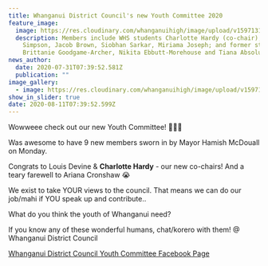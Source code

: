 ```yaml
---
title: Whanganui District Council's new Youth Committee 2020
feature_image:
  image: https://res.cloudinary.com/whanganuihigh/image/upload/v1597131864/News/Youth_Committee_of_Whanganui_2020_council_facebook_group.jpg
  description: Members include WHS students Charlotte Hardy (co-chair), Myles
    Simpson, Jacob Brown, Siobhan Sarkar, Miriama Joseph; and former students
    Brittanie Goodgame-Archer, Nikita Ebbutt-Morehouse and Tiana Absolum.
news_author:
  date: 2020-07-31T07:39:52.581Z
  publication: ""
image_gallery:
  - image: https://res.cloudinary.com/whanganuihigh/image/upload/v1597132123/News/Youth_Committee_of_Whanganui_2020.snip_names_only.jpg
show_in_slider: true
date: 2020-08-11T07:39:52.599Z
---
```

Wowweee check out our new Youth Committee! 👏🏼🔥

Was awesome to have 9 new members sworn in by Mayor Hamish McDouall on Monday.

Congrats to Louis Devine & **Charlotte Hardy** - our new co-chairs! And a teary farewell to Ariana Cronshaw 😭

We exist to take YOUR views to the council. That means we can do our job/mahi if YOU speak up and contribute..

What do you think the youth of Whanganui need?

If you know any of these wonderful humans, chat/korero with them! @ Whanganui District Council

[Whanganui District Council Youth Committee Facebook Page](https://www.facebook.com/WDCYouthCommittee/)